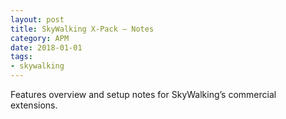 ```yaml
---
layout: post
title: SkyWalking X-Pack — Notes
category: APM
date: 2018-01-01
tags:
- skywalking
---
```


Features overview and setup notes for SkyWalking’s commercial extensions.

